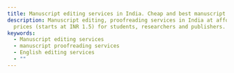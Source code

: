 ```yaml
---
title: Manuscript editing services in India. Cheap and best manuscript editing rates
description: Manuscript editing, proofreading services in India at affordable
  prices (starts at INR 1.5) for students, researchers and publishers.
keywords:
  - Manuscript editing services
  - manuscript proofreading services
  - English editing services
  - ""
---
```

